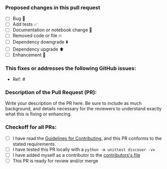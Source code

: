 ### Proposed changes in this pull request

- [ ] Bug :bug:
- [ ] Add tests :white_check_mark:
- [ ] Documentation or notebook change :memo:
- [ ] Removed code or file :fire:
- [ ] Dependency downgrade :arrow_down:
- [ ] Dependency upgrade :arrow_up:
- [ ] Enhancement :art:

### This fixes or addresses the following GitHub issues:

- Ref: #

### Description of the Pull Request (PR):

Write your description of the PR here. Be sure to include as much background,
and details necessary for the reviewers to understand exactly what this is
fixing or enhancing.


### Checkoff for all PRs:

- [ ] I have read the [Guidelines for Contributing](https://github.com/gem-pasteur/macsylib/blob/master/CONTRIBUTING.md), and this PR conforms to the stated requirements.
- [ ] I have tested this PR locally with a `python -m unittest discover -vv`
- [ ] I have added myself as a contributor to the [contributors's file](https://github.com/gem-pasteur/macsylib/blob/master/CONTRIBUTORS.md)
- [ ] This PR is ready for review and/or merge
